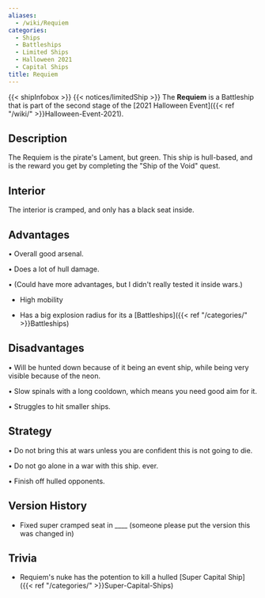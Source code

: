 ```yaml
---
aliases:
  - /wiki/Requiem
categories:
  - Ships
  - Battleships
  - Limited Ships
  - Halloween 2021
  - Capital Ships
title: Requiem
---
```


{{< shipInfobox >}} {{< notices/limitedShip >}} The **Requiem** is a Battleship that is part of the second stage of the [2021 Halloween Event]({{< ref "/wiki/" >}}Halloween-Event-2021).

## Description

The Requiem is the pirate's Lament, but green. This ship is hull-based, and is the reward you get by completing the "Ship of the Void" quest.

## Interior

The interior is cramped, and only has a black seat inside.

## Advantages

• Overall good arsenal.

• Does a lot of hull damage.

• (Could have more advantages, but I didn't really tested it inside wars.)

- High mobility

<!-- -->

- Has a big explosion radius for its a [Battleships]({{< ref "/categories/" >}}Battleships)

## Disadvantages

• Will be hunted down because of it being an event ship, while being very visible because of the neon.

• Slow spinals with a long cooldown, which means you need good aim for it.

• Struggles to hit smaller ships.

## Strategy

• Do not bring this at wars unless you are confident this is not going to die.

• Do not go alone in a war with this ship. ever.

• Finish off hulled opponents.

## Version History

- Fixed super cramped seat in \_\_\_\_ (someone please put the version this was changed in)

## Trivia

- Requiem's nuke has the potention to kill a hulled [Super Capital Ship]({{< ref "/categories/" >}}Super-Capital-Ships)
